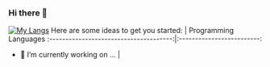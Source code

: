 ### Hi there 👋
[![My Langs](https://github-readme-stats.vercel.app/api/top-langs/?username=gustavo-mv&layout=pie)](https://github.com/gustavo-mv/github-readme-stats)
Here are some ideas to get you started: | Programming Languages
:--------------------------------------:|:-------------------------:
- 🔭 I’m currently working on ...       | 
                





